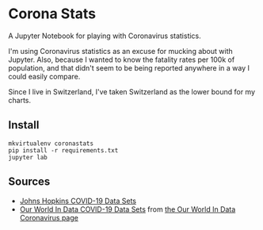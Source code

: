# Corona Stats

A Jupyter Notebook for playing with Coronavirus statistics.

I'm using Coronavirus statistics as an excuse for mucking about with Jupyter. Also, because I wanted to know the fatality rates per 100k of population, and that didn't seem to be being reported anywhere in a way I could easily compare.

Since I live in Switzerland, I've taken Switzerland as the lower bound for my charts.

## Install

```
mkvirtualenv coronastats
pip install -r requirements.txt
jupyter lab
```

## Sources
* [Johns Hopkins COVID-19 Data Sets](https://github.com/CSSEGISandData/COVID-19)
* [Our World In Data COVID-19 Data Sets](https://github.com/owid/covid-19-data/tree/master/public/data) from [the Our World In Data Coronavirus page](https://ourworldindata.org/coronavirus)